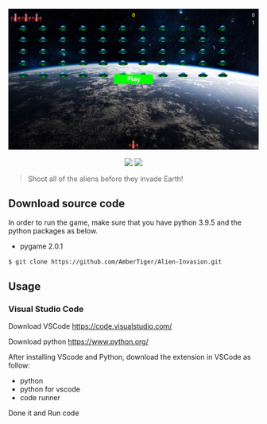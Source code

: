 <p align=center>
<img target = "banner" src="https://raw.githubusercontent.com/AmberTiger/Alien-Invasion/main/Untitled.png?token=GHSAT0AAAAAABXEXWQJRWKCH7MX2AYFMYIQYXF4EEA">
</p>

<p align=center>
<a target="badge" href="https://github.com/AmberTiger/Alien-Invasion" title="python version"><img src="https://img.shields.io/badge/python-v3.9.5-9cf"></a>
<a target="badge" href="https://github.com/AmberTiger/Alien-Invasion" title="visual studio version" title="os:windows"><img src="https://img.shields.io/badge/Windows-0078D6?style=for-the-badge&logo=windows&logoColor=white" width=85/></a>  
</p>

>Shoot all of the aliens before they invade Earth!

## Download source code
In order to run the game, make sure that you have python 3.9.5 and the python packages as below.
* pygame 2.0.1

```
$ git clone https://github.com/AmberTiger/Alien-Invasion.git
```

## Usage
### Visual Studio Code
Download VSCode https://code.visualstudio.com/

Download python https://www.python.org/

After installing VScode and Python, download the extension in VSCode as follow:
* python
* python for vscode
* code runner

Done it and Run code

